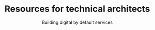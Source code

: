 ---
layout: role-index
title: Resources for technical architects
subtitle: Building digital by default services
audience: tech-archs
hero:
breadcrumbs:
  -
    title: Home
    url: /service-manual
---